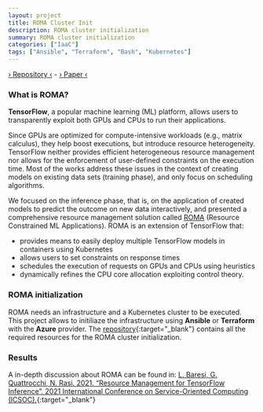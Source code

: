 ```yaml
---
layout: project
title: ROMA Cluster Init
description: ROMA cluster initialization
summary: ROMA cluster initialization
categories: ["IaaC"]
tags: ["Ansible", "Terraform", "Bash", "Kubernetes"]
---
```


<a target="_blank" class="repolink" href="https://github.com/NicholasRasi/ROMA2-ClusterInit">› Repository ‹</a> - 
<a target="_blank" class="repolink" href="https://doi.org/10.1007/978-3-030-91431-8_15">› Paper ‹</a>

### What is ROMA?
**TensorFlow**, a popular machine learning (ML) platform, allows users to transparently exploit both GPUs and CPUs to run their applications. 

Since GPUs are optimized for compute-intensive workloads (e.g., matrix calculus), they help boost executions, but introduce resource heterogeneity. TensorFlow neither provides efficient heterogeneous resource management nor allows for the enforcement of user-defined constraints on the execution time. Most of the works address these issues in the context of creating models on existing data sets (training phase), and only focus on scheduling algorithms. 

We focused on the inference phase, that is, on the application of created models to predict the outcome on new data interactively, and presented a comprehensive resource management solution called [ROMA](/projects/roma) (Resource Constrained ML Applications). ROMA is an extension of TensorFlow that:
- provides means to easily deploy multiple TensorFlow models in containers using Kubernetes
- allows users to set constraints on response times
- schedules the execution of requests on GPUs and CPUs using heuristics
- dynamically refines the CPU core allocation exploiting control theory.

### ROMA initialization
ROMA needs an infrastructure and a Kubernetes cluster to be executed. This project allows to initiliaze the infrastructure using **Ansible** or **Terraform** with the **Azure** provider. The [repository](https://github.com/NicholasRasi/ROMA2-ClusterInit){:target="_blank"} contains all the required resources for the ROMA cluster initialization.

### Results
A in-depth discussion about ROMA can be found in: [L. Baresi, G. Quattrocchi, N. Rasi. 2021. “Resource Management for TensorFlow Inference”. 2021 International Conference on Service-Oriented Computing (ICSOC).](https://doi.org/10.1007/978-3-030-91431-8_15){:target="_blank"}